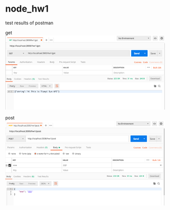 # node_hw1

test results of postman


get
![image](https://github.com/Bonniesty/node_hw1/blob/master/get.png)


post
![image](https://github.com/Bonniesty/node_hw1/blob/master/post.png)


